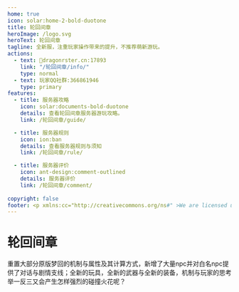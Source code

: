 ```yaml
---
home: true
icon: solar:home-2-bold-duotone
title: 轮回间章
heroImage: /logo.svg
heroText: 轮回间章
tagline: 全新服，注重玩家操作带来的提升，不推荐萌新游玩。
actions:
  - text: 🔗dragonrster.cn:17893
    link: "/轮回间章/info/"
    type: normal
  - text: 玩家QQ社群:366861946
    type: primary
features:
  - title: 服务器攻略
    icon: solar:documents-bold-duotone
    details: 查看轮回间章服务器游玩攻略。
    link: /轮回间章/guide/

  - title: 服务器规则
    icon: ion:ban
    details: 查看服务器规则与须知
    link: /轮回间章/rule/

  - title: 服务器评价
    icon: ant-design:comment-outlined
    details: 服务器评价
    link: /轮回间章/comment/
  
copyright: false
footer: <p xmlns:cc="http://creativecommons.org/ns#" >We are licensed under <a href="http://creativecommons.org/licenses/by/4.0/?ref=chooser-v1" target="_blank" rel="license noopener noreferrer" style="display:inline-block;">CC BY 4.0<img style="height:22px!important;margin-left:3px;vertical-align:text-bottom;" src="https://mirrors.creativecommons.org/presskit/icons/cc.svg?ref=chooser-v1"><img style="height:22px!important;margin-left:3px;vertical-align:text-bottom;" src="https://mirrors.creativecommons.org/presskit/icons/by.svg?ref=chooser-v1"></a></p><br />网站所涉及的公司名称、商标、产品等均为其各自所有者的资产，仅供识别。涉及游戏内的剧情文本为MayorTW & 紅石口袋所有。<br />"Minecraft"以及"我的世界"为美国微软公司的商标 本站与微软公司没有从属关系。| © 2015 - 2023 3ON EM
---
```




# 轮回间章

重置大部分原版梦回的机制与属性及其计算方式，新增了大量npc并对白名npc提供了对话与剧情支线；全新的玩具，全新的武器与全新的装备，机制与玩家的思考举一反三又会产生怎样强烈的碰撞火花呢？
